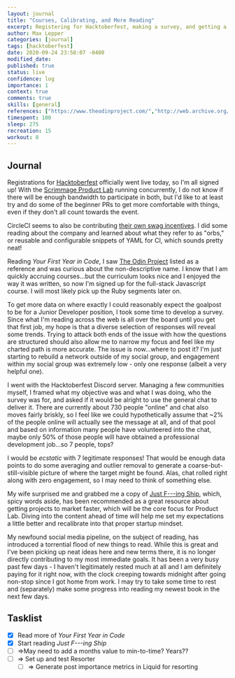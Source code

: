 ```yaml
---
layout: journal
title: "Courses, Calibrating, and More Reading"
excerpt: Registering for Hacktoberfest, making a survey, and getting a new book.
author: Max Lepper
categories: [journal]
tags: [hacktoberfest]
date: 2020-09-24 23:58:07 -0400
modified_date:
published: true
status: live
confidence: log
importance: 1
context: true
comments: true
skills: [general]
references: ["https://www.theodinproject.com/","http://web.archive.org/web/20160925155912/http://www.happybearsoftware.com/how-to-get-a-programmer-job.html","https://hacktoberfest.digitalocean.com/details","https://scrimmage.us/the-product-lab/","https://hacktoberfest.circleci.com/","https://shop.stackingthebricks.com/just-fucking-ship"]
timespent: 100
sleep: 275
recreation: 15
workout: 0
---
```


## Journal

Registrations for [Hacktoberfest]({{page.references[2]}}) officially went live today, so I'm all signed up! With the [Scrimmage Product Lab]({{page.references[3]}}) running concurrently, I do not know if there will be enough bandwidth to participate in both, but I'd like to at least try and do some of the beginner PRs to get more comfortable with things, even if they don't all count towards the event.

CircleCI seems to also be contributing [their own swag incentives]({{page.references[4]}}). I did some reading about the company and learned about what they refer to as "orbs," or reusable and configurable snippets of YAML for CI, which sounds pretty neat!

Reading _Your First Year in Code_, I saw [The Odin Project]({{page.references[0]}}) listed as a reference and was curious about the non-descriptive name. I know that I am quickly accruing courses...but the curriculum looks nice and I enjoyed the way it was written, so now I'm signed up for the full-stack Javascript course. I will most likely pick up the Ruby segments later on.

To get more data on where exactly I could reasonably expect the goalpost to be for a Junior Developer position, I took some time to develop a survey. Since what I'm reading across the web is all over the board until you get that first job, my hope is that a diverse selection of responses will reveal some trends. Trying to attack both ends of the issue with how the questions are structured should also allow me to narrow my focus and feel like my charted path is more accurate. The issue is now...where to post it? I'm just starting to rebuild a network outside of my social group, and engagement within my social group was extremely low - only one response (albeit a very helpful one).

I went with the Hacktoberfest Discord server. Managing a few communities myself, I framed what my objective was and what I was doing, who the survey was for, and asked if it would be alright to use the general chat to deliver it. There are currently about 730 people "online" and chat also moves fairly briskly, so I feel like we could hypothetically assume that ~2% of the people online will actually see the message at all, and of that pool and based on information many people have volunteered into the chat, maybe only 50% of those people will have obtained a professional development job...so 7 people, tops?

I would be _ecstatic_ with 7 legitimate responses! That would be enough data points to do some averaging and outlier removal to generate a coarse-but-still-visible picture of where the target might be found. Alas, chat rolled right along with zero engagement, so I may need to think of something else.

My wife surprised me and grabbed me a copy of [Just F---ing Ship]({{page.references[5]}}), which, spicy words aside, has been recommended as a great resource about getting projects to market faster, which will be the core focus for Product Lab. Diving into the content ahead of time will help me set my expectations a little better and recalibrate into that proper startup mindset.

My newfound social media pipeline, on the subject of reading, has introduced a torrential flood of new things to read. While this is great and I've been picking up neat ideas here and new terms there, it is no longer directly contributing to my most immediate goals. It has been a very busy past few days - I haven't legitimately rested much at all and I am definitely paying for it right now, with the clock creeping towards midnight after going non-stop since I got home from work. I may try to take some time to rest and (separately) make some progress into reading my newest book in the next few days.

## Tasklist

- [x] Read more of _Your First Year in Code_
- [x] Start reading _Just F---ing Ship_
- [ ] <span title="Task to be added to next entry">=></span>May need to add a months value to min-to-time? Years??
- [ ] <span title="Task to be added to next entry">=></span> Set up and test Resorter
  - [ ] <span title="Task to be added to next entry">=></span> Generate post importance metrics in Liquid for resorting
